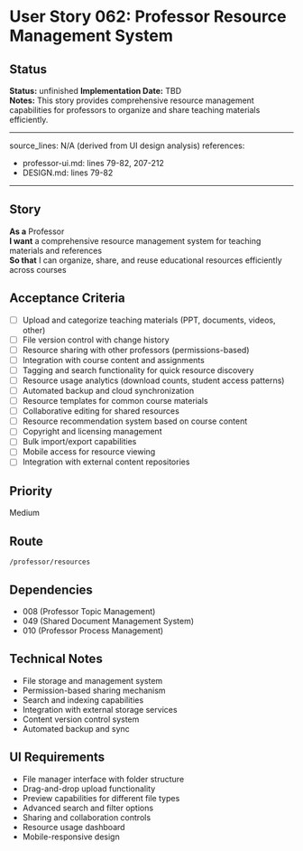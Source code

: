# User Story 062: Professor Resource Management System

## Status
**Status:** unfinished
**Implementation Date:** TBD  
**Notes:** This story provides comprehensive resource management capabilities for professors to organize and share teaching materials efficiently.

---
source_lines: N/A (derived from UI design analysis)
references:
  - professor-ui.md: lines 79-82, 207-212
  - DESIGN.md: lines 79-82
---

## Story
**As a** Professor  
**I want** a comprehensive resource management system for teaching materials and references  
**So that** I can organize, share, and reuse educational resources efficiently across courses

## Acceptance Criteria
- [ ] Upload and categorize teaching materials (PPT, documents, videos, other)
- [ ] File version control with change history
- [ ] Resource sharing with other professors (permissions-based)
- [ ] Integration with course content and assignments
- [ ] Tagging and search functionality for quick resource discovery
- [ ] Resource usage analytics (download counts, student access patterns)
- [ ] Automated backup and cloud synchronization
- [ ] Resource templates for common course materials
- [ ] Collaborative editing for shared resources
- [ ] Resource recommendation system based on course content
- [ ] Copyright and licensing management
- [ ] Bulk import/export capabilities
- [ ] Mobile access for resource viewing
- [ ] Integration with external content repositories

## Priority
Medium

## Route
`/professor/resources`

## Dependencies
- 008 (Professor Topic Management)
- 049 (Shared Document Management System)
- 010 (Professor Process Management)

## Technical Notes
- File storage and management system
- Permission-based sharing mechanism
- Search and indexing capabilities
- Integration with external storage services
- Content version control system
- Automated backup and sync

## UI Requirements
- File manager interface with folder structure
- Drag-and-drop upload functionality
- Preview capabilities for different file types
- Advanced search and filter options
- Sharing and collaboration controls
- Resource usage dashboard
- Mobile-responsive design
